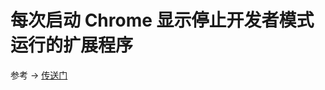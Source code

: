 # 每次启动 Chrome 显示停止开发者模式运行的扩展程序

参考 -> [传送门](https://www.cnblogs.com/liuxianan/p/disable-chrome-extension-warning.html)


<comment/>